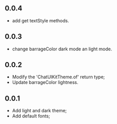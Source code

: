 ## 0.0.4

- add get textStyle methods.

## 0.0.3

- change barrageColor dark mode an light mode.

## 0.0.2

- Modify the 'ChatUIKitTheme.of' return type;
- Update barrageColor lightness.

## 0.0.1

- Add light and dark theme;
- Add default fonts;
